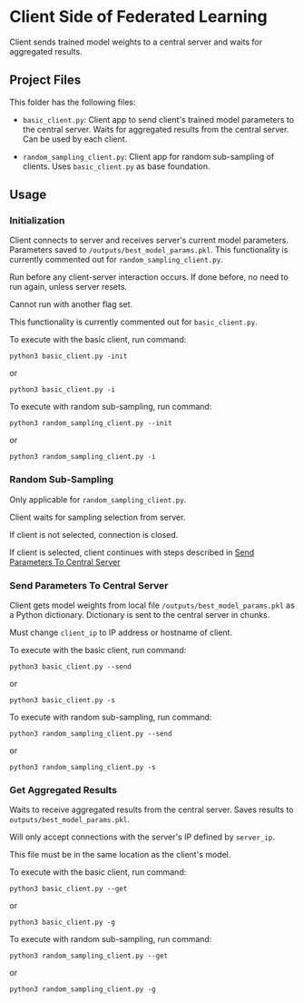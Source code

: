 # Client Side of Federated Learning

Client sends trained model weights to a central server and
waits for aggregated results.

## Project Files

This folder has the following files:

- `basic_client.py`: Client app to send client's trained model
parameters to the central server. Waits for aggregated results
from the central server. Can be used by each client.

- `random_sampling_client.py`: Client app for random sub-sampling of
clients. Uses `basic_client.py` as base foundation.

## Usage

### Initialization

Client connects to server and receives server's current model parameters.
Parameters saved to `/outputs/best_model_params.pkl`.
This functionality is currently commented out for
`random_sampling_client.py`.

Run before any client-server interaction occurs.
If done before, no need to run again, unless server resets.

Cannot run with another flag set.

This functionality is currently commented out for `basic_client.py`.

To execute with the basic client, run command:
```
python3 basic_client.py -init
```
or
```
python3 basic_client.py -i
```

To execute with random sub-sampling, run command:
```
python3 random_sampling_client.py --init
```
or
```
python3 random_sampling_client.py -i
```

### Random Sub-Sampling

Only applicable for `random_sampling_client.py`.

Client waits for sampling selection from server.

If client is not selected, connection is closed.

If client is selected, client continues with steps described in
[Send Parameters To Central Server](#send-parameters-to-central-server)

### Send Parameters To Central Server

Client gets model weights from local file `/outputs/best_model_params.pkl`
as a Python dictionary. Dictionary is sent to the central server in chunks.

Must change `client_ip` to IP address or hostname of client.

To execute with the basic client, run command:
```
python3 basic_client.py --send
```
or
```
python3 basic_client.py -s
```

To execute with random sub-sampling, run command:
```
python3 random_sampling_client.py --send
```
or
```
python3 random_sampling_client.py -s
```

### Get Aggregated Results

Waits to receive aggregated results from the central server. Saves results
to `outputs/best_model_params.pkl`.

Will only accept connections with the server's IP defined by `server_ip`.

This file must be in the same location as the client's model.

To execute with the basic client, run command:
```
python3 basic_client.py --get
```
or
```
python3 basic_client.py -g
```

To execute with random sub-sampling, run command:
```
python3 random_sampling_client.py --get
```
or
```
python3 random_sampling_client.py -g
```

